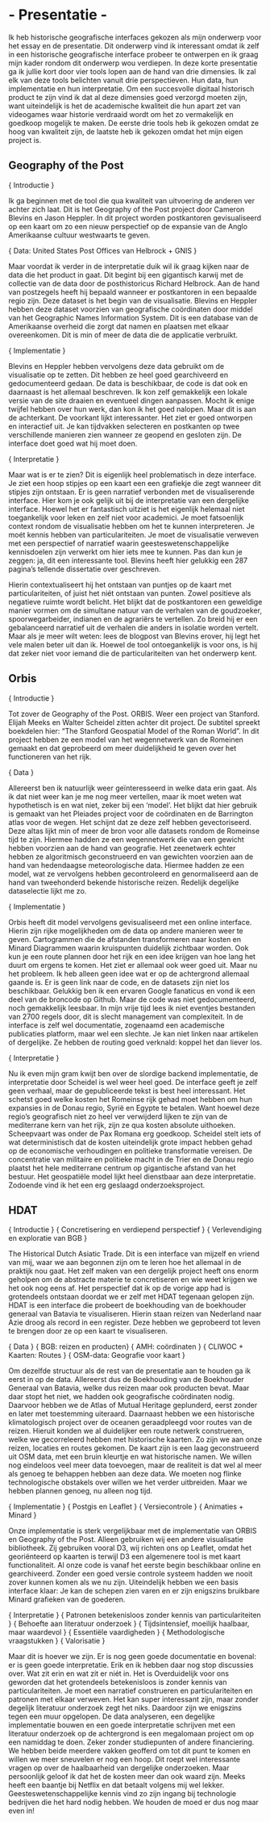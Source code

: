 # - Presentatie -

Ik heb historische geografische interfaces gekozen als mijn onderwerp voor het essay en de presentatie. Dit onderwerp vind ik interessant omdat ik zelf in een historische geografische interface probeer te ontwerpen en ik graag mijn kader rondom dit onderwerp wou verdiepen. In deze korte presentatie ga ik jullie kort door vier tools lopen aan de hand van drie dimensies. Ik zal elk van deze tools belichten vanuit drie perspectieven. Hun data, hun implementatie en hun interpretatie. Om een succesvolle digitaal historisch product te zijn vind ik dat al deze dimensies goed verzorgd moeten zijn, want uiteindelijk is het de academische kwaliteit die hun apart zet van videogames waar historie verdraaid wordt om het zo vermakelijk en goedkoop mogelijk te maken. De eerste drie tools heb ik gekozen omdat ze hoog van kwaliteit zijn, de laatste heb ik gekozen omdat het mijn eigen project is. 

## Geography of the Post

{ Introductie }

Ik ga beginnen met de tool die qua kwaliteit van uitvoering de anderen ver achter zich laat. Dit is het Geography of the Post project door Cameron Blevins en Jason Heppler. In dit project worden postkantoren gevisualiseerd op een kaart om zo een nieuw perspectief op de expansie van de Anglo Amerikaanse cultuur westwaarts te geven. 

{ Data: United States Post Offices van Helbrock + GNIS }

Maar voordat ik verder in de interpretatie duik wil ik graag kijken naar de data die het product in gaat. Dit begint bij een gigantisch karwij met de collectie van de data door de posthistoricus Richard Helbrock. Aan de hand van postzegels heeft hij bepaald wanneer er postkantoren in een bepaalde regio zijn. Deze dataset is het begin van de visualisatie. Blevins en Heppler hebben deze dataset voorzien van geografische coördinaten door middel van het Geographic Names Information System. Dit is een database van de Amerikaanse overheid die zorgt dat namen en plaatsen met elkaar overeenkomen. Dit is min of meer de data die de applicatie verbruikt.

{ Implementatie }

Blevins en Heppler hebben vervolgens deze data gebruikt om de visualisatie op te zetten. Dit hebben ze heel goed gearchiveerd en gedocumenteerd gedaan. De data is beschikbaar, de code is dat ook en daarnaast is het allemaal beschreven. Ik kon zelf gemakkelijk een lokale versie van de site draaien en eventueel dingen aanpassen. Mocht ik enige twijfel hebben over hun werk, dan kon ik het goed nalopen. Maar dit is aan de achterkant. De voorkant lijkt interessanter. Het ziet er goed ontworpen en interactief uit. Je kan tijdvakken selecteren en postkanten op twee verschillende manieren zien wanneer ze geopend en gesloten zijn. De interface doet goed wat hij moet doen. 

{ Interpretatie }

Maar wat is er te zien? Dit is eigenlijk heel problematisch in deze interface. Je ziet een hoop stipjes op een kaart een een grafiekje die zegt wanneer dit stipjes zijn ontstaan. Er is geen narratief verbonden met de visualiserende interface. Hier kom je ook gelijk uit bij de interpretatie van een dergelijke interface. Hoewel het er fantastisch uitziet is het eigenlijk helemaal niet toegankelijk voor leken en zelf niet voor academici. Je moet fatsoenlijk context rondom de visualisatie hebben om het te kunnen interpreteren. Je moét kennis hebben van particulariteiten. Je moet de visualisatie verweven met een perspectief of narratief waarin geesteswetenschappelijke kennisdoelen zijn verwerkt om hier iets mee te kunnen. Pas dan kun je zeggen: ja, dit een interessante tool. Blevins heeft hier gelukkig een 287 pagina’s tellende dissertatie over geschreven. 

Hierin contextualiseert hij het ontstaan van puntjes op de kaart met particulariteiten, of juist het niét ontstaan van punten. Zowel positieve als negatieve ruimte wordt belicht. Het blijkt dat de postkantoren een geweldige manier vormen om de simultane natuur van de verhalen van de goudzoeker, spoorwegarbeider, indianen en de agrariërs te vertellen. Zo breid hij er een gebalanceerd narratief uit de verhalen die anders in isolatie worden vertelt. Maar als je meer wilt weten: lees de blogpost van Blevins erover, hij legt het vele malen beter uit dan ik. Hoewel de tool ontoegankelijk is voor ons, is hij dat zeker niet voor iemand die de particulariteiten van het onderwerp kent.  

## Orbis

{ Introductie }

Tot zover de Geography of the Post. ORBIS. Weer een project van Stanford. Elijah Meeks en Walter Scheidel zitten achter dit project. De subtitel spreekt boekdelen hier: “The Stanford Geospatial Model of the Roman World”. In dit project hebben ze een model van het wegennetwerk van de Romeinen gemaakt en dat geprobeerd om meer duidelijkheid te geven over het functioneren van het rijk.

{ Data } 

Allereerst ben ik natuurlijk weer geïnteresseerd in welke data erin gaat. Als ik dat niet weer kan je me nog meer vertellen, maar ik moet weten wat hypothetisch is en wat niet, zeker bij een ‘model’. Het blijkt dat hier gebruik is gemaakt van het Pleiades project voor de coördinaten en de Barrington atlas voor de wegen. Het schijnt dat ze deze zelf hebben gevectoriseerd. Deze altas lijkt min of meer de bron voor alle datasets rondom de Romeinse tijd te zijn. Hiermee hadden ze een wegennetwerk die van een gewicht hebben voorzien aan de hand van geografie. Het zeenetwerk echter hebben ze algoritmisch geconstrueerd en van gewichten voorzien aan de hand van hedendaagse meteorologische data. Hiermee hadden ze een model, wat ze vervolgens hebben gecontroleerd en genormaliseerd aan de hand van tweehonderd bekende historische reizen. Redelijk degelijke dataselectie lijkt me zo. 

{ Implementatie } 

Orbis heeft dit model vervolgens gevisualiseerd met een online interface. Hierin zijn rijke mogelijkheden om de data op andere manieren weer te geven. Cartogrammen die de afstanden transformeren naar kosten en Minard Diagrammen waarin kruispunten duidelijk zichtbaar worden. Ook kun je een route plannen door het rijk en een idee krijgen van hoe lang het duurt om ergens te komen. Het ziet er allemaal ook weer goed uit. Maar  nu het probleem. Ik heb alleen geen idee wat er op de achtergrond allemaal gaande is. Er is geen link naar de code, en de datasets zijn niet los beschikbaar. Gelukkig ben ik een ervaren Google fanaticus en vond ik een deel van de broncode op Github. Maar de code was niet gedocumenteerd, noch gemakkelijk leesbaar. In mijn vrije tijd lees ik niet eventjes bestanden van 2700 regels door, dit is slecht management van complexiteit. In de interface is zelf wel documentatie, zogenaamd een academische publicaties platform, maar wel een slechte. Je kan niet linken naar artikelen of dergelijke. Ze hebben de routing goed verknald: koppel het dan liever los.

{ Interpretatie }

Nu ik even mijn gram kwijt ben over de slordige backend implementatie, de interpretatie door Scheidel is wel weer heel goed. De interface geeft je zelf geen verhaal, maar de gepubliceerde tekst is best heel interessant. Het schetst goed welke kosten het Romeinse rijk gehad moet hebben om hun expansies in de Donau regio, Syrië en Egypte te betalen. Want hoewel deze regio’s geografisch niet zo heel ver verwijderd lijken te zijn van de mediterrane kern van het rijk, zijn ze qua kosten absolute uithoeken. Scheepvaart was onder de Pax Romana erg goedkoop. Scheidel stelt iets of wat deterministisch dat de kosten uiteindelijk grote impact hebben gehad op de economische verhoudingen en politieke transformatie vereisen. De concentratie van militaire en politieke macht in de Trier en de Donau regio plaatst het hele mediterrane centrum op gigantische afstand van het bestuur. Het geospatiële model lijkt heel dienstbaar aan deze interpretatie. Zodoende vind ik het een erg geslaagd onderzoeksproject. 

## HDAT

{ Introductie }
{ Concretisering en verdiepend perspectief }
{ Verlevendiging en exploratie van BGB } 

The Historical Dutch Asiatic Trade. Dit is een interface van mijzelf en vriend van mij, waar we aan begonnen zijn om te leren hoe het allemaal in de praktijk nou gaat. Het zelf maken van een dergelijk project heeft ons enorm geholpen om de abstracte materie te concretiseren en wie weet krijgen we het ook nog eens af. Het perspectief dat ik op de vorige app had is grotendeels ontstaan doordat we er zelf met HDAT tegenaan gelopen zijn. HDAT is een interface die probeert de boekhouding van de boekhouder generaal van Batavia te visualiseren. Hierin staan reizen van Nederland naar Azie droog als record in een register. Deze hebben we geprobeerd tot leven te brengen door ze op een kaart te visualiseren.

{ Data }
{ BGB: reizen en producten}
{ AMH: coördinaten }
{ CLIWOC + Kaarten: Routes }
{ OSM-data: Geografie voor kaart }

Om dezelfde structuur als de rest van de presentatie aan te houden ga ik eerst in op de data. Allereerst dus de Boekhouding van de Boekhouder Generaal van Batavia, welke dus reizen maar ook producten bevat. Maar daar stopt het niet, we hadden ook geografische coördinaten nodig. Daarvoor hebben we de Atlas of Mutual Heritage geplunderd, eerst zonder en later met toestemming uiteraard. Daarnaast hebben we een historische klimatologisch project over de oceanen geraadpleegd voor routes van de reizen. Hieruit konden we al duidelijker een route netwerk construeren, welke we gecorreleerd hebben met historische kaarten. Zo zijn we aan onze reizen, locaties en routes gekomen. De kaart zijn is een laag geconstrueerd uit OSM data, met een bruin kleurtje en wat historische namen. We willen nog eindeloos veel meer data toevoegen, maar de realiteit is dat wel al meer als genoeg te behappen hebben aan deze data. We moeten nog flinke technologische obstakels over willen we het verder uitbreiden. Maar we hebben plannen genoeg, nu alleen nog tijd. 

{ Implementatie }
{ Postgis en Leaflet }
{ Versiecontrole }
{ Animaties + Minard } 

Onze implementatie is sterk vergelijkbaar met de implementatie van ORBIS en Geography of the Post. Alleen gebruiken wij een andere visualisatie bibliotheek. Zij gebruiken vooral D3, wij richten ons op Leaflet, omdat het georiënteerd op kaarten is terwijl D3 een algemenere tool is met kaart functionaliteit. Al onze code is vanaf het eerste begin beschikbaar online en gearchiveerd. Zonder een goed versie controle systeem hadden we nooit zover kunnen komen als we nu zijn. Uiteindelijk hebben we een basis interface klaar: Je kan de schepen zien varen en er zijn enigszins bruikbare Minard grafieken van de goederen.

{ Interpretatie }
{ Patronen betekenisloos zonder kennis van particulariteiten }
{ Behoefte aan literatuur onderzoek }
{ Tijdsintensief, moeilijk haalbaar, maar waardevol }
{ Essentiële vaardigheden }
{ Methodologische vraagstukken }
{ Valorisatie }

Maar dit is hoever we zijn. Er is nog geen goede documentatie en bovenal: er is geen goede interpretatie. Erik en ik hebben daar nog stop discussies over. Wat zit erin en wat zit er niét in. Het is Overduidelijk voor ons geworden dat het grotendeels betekenisloos is zonder kennis van particulariteiten. Je moet een narratief construeren en particulariteiten en patronen met elkaar verweven. Het kan super interessant zijn, maar zonder degelijk literatuur onderzoek zegt het niks. Daardoor zijn we enigszins tegen een muur opgelopen. De data analyseren, een degelijke implementatie bouwen en een goede interpretatie schrijven met een literatuur onderzoek op de achtergrond is een megalomaan project om op een namiddag te doen. Zeker zonder studiepunten of andere financiering. We hebben beide meerdere vakken geofferd om tot dit punt te komen en willen we meer sneuvelen er nog een hoop. Dit roept wel interessante vragen op over de haalbaarheid van dergelijke onderzoeken. Maar persoonlijk geloof ik dat het de kosten meer dan ook waard zijn.   Meeks heeft een baantje bij Netflix en dat betaalt volgens mij wel lekker. Geesteswetenschappelijke kennis vind zo zijn ingang bij technologie bedrijven die het hard nodig hebben. We houden de moed er dus nog maar even in!




